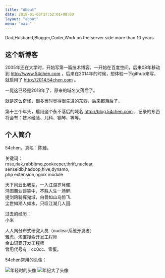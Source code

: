 ```yaml
---
title: "About"
date: 2018-01-03T17:52:01+08:00
layout: "about"
menu: "main"
---
```


Dad,Husband,Blogger,Coder,Work on the server side more than 10 years.


这个新博客
----------

2005年还在大学时，开始写第一篇技术博客，一开始在百度空间，后来08年移动到 http://www.54chen.com ，后来在2014年的时候，想体验一下github来写，就启用了 http://2014.54chen.com 。

一晃这已经是2018年了，原来的域名又落后了。

就是这么奇怪，很多当时觉得很先进的东西，后来都落后了。

第十三个年头，启用这个永不落后的域名 http://blog.54chen.com ，记录的东西将会有：技术经验、儿科、钢琴、等等。

个人简介
---------

54chen，真名：陈臻。<br />

<p>关键词：<br />
rose,riak,rabbitmq,zookeeper,thrift,nuclear,<br />
senseidb,hadoop,hive,dynamo,<br />
php extension,nginx module</p>

<p>天下风云出我辈，一入江湖岁月催. <br />
鸿图霸业谈笑中，不胜人生一场醉. <br />
提剑跨骑挥鬼域，白骨如山鸟惊飞. <br />
尘世如潮人如水，只叹江湖几人回. </p>

<p>过去的经历：<br />
小米</p>
人人网分布式研究人员（nuclear系统开发者）<br />
雅虎、淘宝搜索开发工程师<br />
金山词霸开发工程师<br />
曾用代号有：cc0cc、零蛋。</p>

54chen常用的头像：<br>

![年轻时的头像](http://img05.taobaocdn.com/bao/uploaded/i5/T1PrNtXjhzXXaMUcQZ_031618.jpg)
![年纪大了头像](http://img04.taobaocdn.com/bao/uploaded/i4/T11rBtXfBEXXb3b0EZ_031717.jpg)
